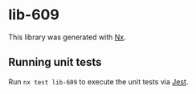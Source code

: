 # lib-609

This library was generated with [Nx](https://nx.dev).

## Running unit tests

Run `nx test lib-609` to execute the unit tests via [Jest](https://jestjs.io).
